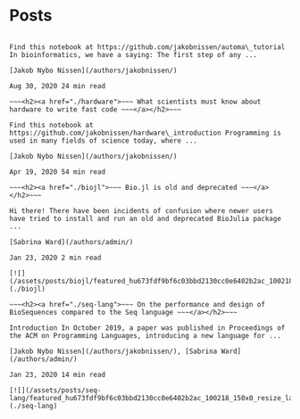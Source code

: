 # Posts

~~~<h2><a href="./automa1">~~~ Tutorial to Automa: Part 1 ~~~</a></h2>~~~

Find this notebook at https://github.com/jakobnissen/automa\_tutorial In bioinformatics, we have a saying: The first step of any ...

[Jakob Nybo Nissen](/authors/jakobnissen/)

Aug 30, 2020 24 min read

~~~<h2><a href="./hardware">~~~ What scientists must know about hardware to write fast code ~~~</a></h2>~~~

Find this notebook at https://github.com/jakobnissen/hardware\_introduction Programming is used in many fields of science today, where ...

[Jakob Nybo Nissen](/authors/jakobnissen/)

Apr 19, 2020 54 min read

~~~<h2><a href="./biojl">~~~ Bio.jl is old and deprecated ~~~</a></h2>~~~

Hi there! There have been incidents of confusion where newer users have tried to install and run an old and deprecated BioJulia package ...

[Sabrina Ward](/authors/admin/)

Jan 23, 2020 2 min read

[![](/assets/posts/biojl/featured_hu673fdf9bf6c03bbd2130cc0e6402b2ac_100218_150x0_resize_lanczos_2.png)](./biojl)

~~~<h2><a href="./seq-lang">~~~ On the performance and design of BioSequences compared to the Seq language ~~~</a></h2>~~~

Introduction In October 2019, a paper was published in Proceedings of the ACM on Programming Languages, introducing a new language for ...

[Jakob Nybo Nissen](/authors/jakobnissen/), [Sabrina Ward](/authors/admin/)

Jan 23, 2020 14 min read

[![](/assets/posts/seq-lang/featured_hu673fdf9bf6c03bbd2130cc0e6402b2ac_100218_150x0_resize_lanczos_2.png)](./seq-lang)
